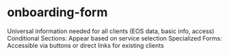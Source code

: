 # onboarding-form
Universal information needed for all clients (EOS data, basic info, access) Conditional Sections: Appear based on service selection Specialized Forms: Accessible via buttons or direct links for existing clients
